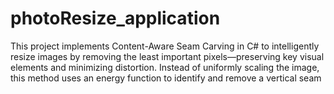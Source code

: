 # photoResize_application
This project implements Content-Aware Seam Carving in C# to intelligently resize images by removing the least important pixels—preserving key visual elements and minimizing distortion.  Instead of uniformly scaling the image, this method uses an energy function to identify and remove a vertical seam 
